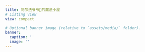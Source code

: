 ```yaml
---
title: 阿尔法爷爷🧙的魔法小屋
# Listing view
view: compact

# Optional banner image (relative to `assets/media/` folder).
banner:
  caption: ''
  image: ''
---
```

